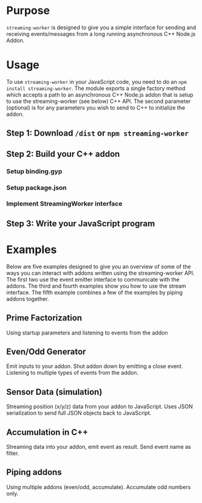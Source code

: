 # Purpose
`streaming-worker` is designed to give you a simple interface for sending and receiving events/messages from a long running asynchronous C++ Node.js Addon.

# Usage
To use `streaming-worker` in your JavaScript code, you need to do an `npm install streaming-worker`.  The module exports a single factory method which accepts a path to an asynchronous C++ Node.js addon that is setup to use the streaming-worker (see below) C++ API.  The second parameter (optional) is for any parameters you wish to send to C++ to initialize the addon.


## Step 1:  Download `/dist` or `npm streaming-worker`

## Step 2:  Build your C++ addon
### Setup binding.gyp
### Setup package.json
### Implement StreamingWorker interface

## Step 3:  Write your JavaScript program


# Examples
Below are five examples designed to give you an overview of some of the ways you can interact with addons written using the streaming-worker API.  The first two use the event emitter interface to communicate with the addons.  The third and fourth examples show you how to use the stream interface.  The fifth example combines a few of the examples by piping addons together.

## Prime Factorization
Using startup parameters and listening to events from the addon

## Even/Odd Generator
Emit inputs to your addon.  Shut addon down by emitting a close event.  Listening to multiple types of events from the addon.

## Sensor Data (simulation)
Streaming position (x/y/z) data from your addon to JavaScript.  Uses JSON serialization to send full JSON objects back to JavaScript.

## Accumulation in C++ 
Streaming data into your addon, emit event as result.  Send event name as
filter.

## Piping addons
Using multiple addons (even/odd, accumulate).  Accumulate odd numbers only.